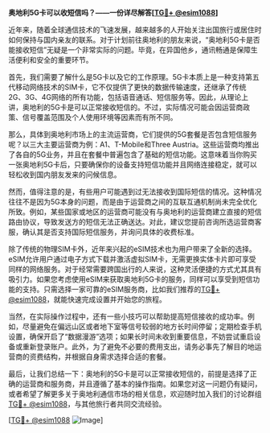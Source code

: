 **奥地利5G卡可以收短信吗？——一份详尽解答[[TG💪+ @esim1088](https://t.me/s/esim1088)]**

近年来，随着全球通信技术的飞速发展，越来越多的人开始关注出国旅行或居住时如何保持与国内亲友的联系。对于计划前往奥地利的朋友来说，“奥地利5G卡是否能接收短信”无疑是一个非常实际的问题。毕竟，在异国他乡，通讯畅通是保障生活便利和安全的重要环节。

首先，我们需要了解什么是5G卡以及它的工作原理。5G卡本质上是一种支持第五代移动网络技术的SIM卡，它不仅提供了更快的数据传输速度，还继承了传统2G、3G、4G网络的所有功能，包括语音通话、短信服务等。因此，从理论上讲，奥地利的5G卡是可以正常接收短信的。不过，实际情况可能会因运营商政策、信号覆盖范围及个人使用环境等因素而有所不同。

那么，具体到奥地利市场上的主流运营商，它们提供的5G套餐是否包含短信服务呢？以三大主要运营商为例：A1、T-Mobile和Three Austria。这些运营商均推出了各自的5G业务，并且在套餐中普遍包含了基础的短信功能。这意味着当你购买一张奥地利5G卡后，只要确保你的设备支持短信功能并且网络连接稳定，就可以轻松收到国内朋友发来的问候信息。

然而，值得注意的是，有些用户可能遇到过无法接收到国际短信的情况。这种情况往往不是因为5G本身的问题，而是由于运营商之间的互联互通机制尚未完全优化所致。例如，某些国家或地区的运营商可能没有与奥地利的运营商建立直接的短信路由协议，导致发送方的短信无法正确送达。对此，建议您提前咨询所选运营商客服，确认其是否支持国际短信服务，并询问具体的收费标准。

除了传统的物理SIM卡外，近年来兴起的eSIM技术也为用户带来了全新的选择。eSIM允许用户通过电子方式下载并激活虚拟SIM卡，无需更换实体卡片即可享受同样的网络服务。对于经常需要跨国出行的人来说，这种灵活便捷的方式尤其具有吸引力。如果您考虑使用eSIM来获取奥地利5G卡的服务，同样可以享受到短信功能的支持。只需选择一家可靠的eSIM服务商，比如我们推荐的[TG💪+ @esim1088](https://t.me/s/esim1088)，就能快速完成设置并开始您的旅程。

当然，在实际操作过程中，还有一些小技巧可以帮助提高短信接收的成功率。例如，尽量避免在偏远山区或者地下室等信号较弱的地方长时间停留；定期检查手机设置，确保开启了“数据漫游”选项；如果长时间未收到重要信息，不妨尝试重启设备或重新登录账户。此外，为了避免不必要的费用支出，请务必事先了解目的地运营商的资费结构，并根据自身需求选择合适的套餐。

最后，让我们总结一下：奥地利的5G卡是可以正常接收短信的，前提是选择了正确的运营商和服务商，并且遵循了基本的操作指南。如果您对这一问题仍有疑问，或者希望了解更多关于奥地利通信市场的相关信息，欢迎随时加入我们的讨论群组[TG💪+ @esim1088](https://t.me/s/esim1088)，与其他旅行者共同交流经验。

[[TG💪+ @esim1088](https://t.me/s/esim1088) ![Image](https://i.postimg.cc/4NQfJmqS/Snipaste-2025-05-13-00-14-12.png)]